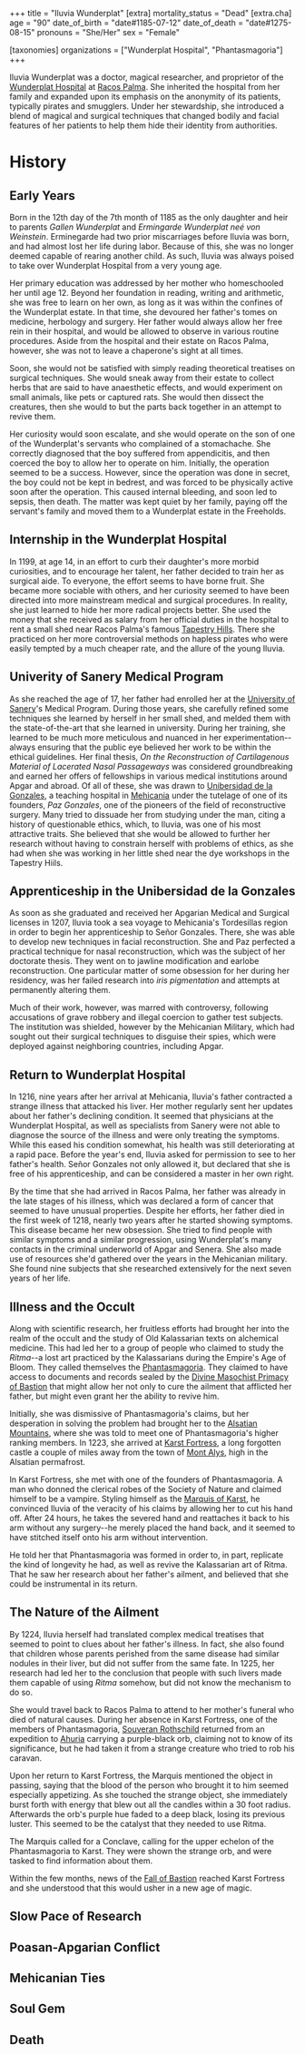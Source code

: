 +++
title = "Iluvia Wunderplat"
[extra]
mortality_status = "Dead"
[extra.cha]
age = "90"
date_of_birth = "date#1185-07-12"
date_of_death = "date#1275-08-15"
pronouns = "She/Her"
sex = "Female"

[taxonomies]
organizations = ["Wunderplat Hospital", "Phantasmagoria"]
+++

Iluvia Wunderplat was a doctor, magical researcher, and proprietor of the [Wunderplat Hospital](@/organizations/wunderplat-hospital.md) at [Racos Palma](@/locations/racos-palma.md). She inherited the hospital from her family and expanded upon its emphasis on the anonymity of its patients, typically pirates and smugglers. Under her stewardship, she introduced a blend of magical and surgical techniques that changed bodily and facial features of her patients to help them hide their identity from authorities.

# History

## Early Years

Born in the 12th day of the 7th month of 1185 as the only daughter and heir to parents *Gallen Wunderplat* and *Ermingarde Wunderplat neé von Weinstein*. Erminegarde had two prior miscarriages before Iluvia was born, and had almost lost her life during labor. Because of this, she was no longer deemed capable of rearing another child. As such, Iluvia was always poised to take over Wunderplat Hospital from a very young age.

Her primary education was addressed by her mother who homeschooled her until age 12. Beyond her foundation in reading, writing and arithmetic, she was free to learn on her own, as long as it was within the confines of the Wunderplat estate. In that time, she devoured her father's tomes on medicine, herbology and surgery. Her father would always allow her free rein in their hospital, and would be allowed to observe in various routine procedures. Aside from the hospital and their estate on Racos Palma, however, she was not to leave a chaperone's sight at all times.
 
Soon, she would not be satisfied with simply reading theoretical treatises on surgical techniques. She would sneak away from their estate to collect herbs that are said to have anaesthetic effects, and would experiment on small animals, like pets or captured rats. She would then dissect the creatures, then she would to but the parts back together in an attempt to revive them. 

Her curiosity would soon escalate, and she would operate on the son of one of the Wunderplat's servants who complained of a stomachache. She correctly diagnosed that the boy suffered from appendicitis, and then coerced the boy to allow her to operate on him. Initially, the operation seemed to be a success. However, since the operation was done in secret, the boy could not be kept in bedrest, and was forced to be physically active soon after the operation. This caused internal bleeding, and soon led to sepsis, then death. The matter was kept quiet by her family, paying off the servant's family and moved them to a Wunderplat estate in the Freeholds.

## Internship in the Wunderplat Hospital

In 1199, at age 14, in an effort to curb their daughter's more morbid curiosities, and to encourage her talent, her father decided to train her as surgical aide. To everyone, the effort seems to have borne fruit. She became more sociable with others, and her curiosity seemed to have been directed into more mainstream medical and surgical procedures. In reality, she just learned to hide her more radical projects better. She used the money that she received as salary from her official duties in the hospital to rent a small shed near Racos Palma's famous [Tapestry Hills](@/locations/racos-palma.md#tapestry-hills). There she practiced on her more controversial methods on hapless pirates who were easily tempted by a much cheaper rate, and the allure of the young Iluvia.

## Univerity of Sanery Medical Program

As she reached the age of 17, her father had enrolled her at the [University of Sanery](@/organizations/university-of-sanery.md)'s Medical Program. During those years, she carefully refined some techniques she learned by herself in her small shed, and melded them with the state-of-the-art that she learned in university. During her training, she learned to be much more meticulous and nuanced in her experimentation--always ensuring that the public eye believed her work to be within the ethical guidelines. Her final thesis, *On the Reconstruction of Cartilagenous Material of Lacerated Nasal Passageways* was considered groundbreaking and earned her offers of fellowships in various medical institutions around Apgar and abroad. Of all of these, she was drawn to [Unibersidad de la Gonzales](@/organizations/unibersidad-de-la-gonzales.md), a teaching hospital in [Mehicania](@/locations/mehicania.md) under the tutelage of one of its founders, *Paz Gonzales*, one of the pioneers of the field of reconstructive surgery. Many tried to dissuade her from studying under the man, citing a history of questionable ethics, which, to Iluvia, was one of his most attractive traits. She believed that she would be allowed to further her research without having to constrain herself with problems of ethics, as she had when she was working in her little shed near the dye workshops in the Tapestry Hiils.

## Apprenticeship in the Unibersidad de la Gonzales

As soon as she graduated and received her Apgarian Medical and Surgical licenses in 1207, Iluvia took a sea voyage to Mehicania's Tordesillas region in order to begin her apprenticeship to Señor Gonzales. There, she was able to develop new techniques in facial reconstruction. She and Paz perfected a practical technique for nasal reconstruction, which was the subject of her doctorate thesis. They went on to jawline modification and earlobe reconstruction.  One particular matter of some obsession for her during her residency, was her failed research into *iris pigmentation* and attempts at permanently altering them.

Much of their work, however, was marred with controversy, following accusations of grave robbery and illegal coercion to gather test subjects. The institution was shielded, however by the Mehicanian Military, which had sought out their surgical techniques to disguise their spies, which were deployed against neighboring countries, including Apgar.

## Return to Wunderplat Hospital

In 1216, nine years after her arrival at Mehicania, Iluvia's father contracted a strange illness that attacked his liver. Her mother regularly sent her updates about her father's declining condition. It seemed that physicians at the Wunderplat Hospital, as well as specialists from Sanery were not able to diagnose the source of the illness and were only treating the symptoms. While this eased his condition somewhat, his health was still deteriorating at a rapid pace. Before the year's end, Iluvia asked for permission to see to her father's health. Señor Gonzales not only allowed it, but declared that she is free of his apprenticeship, and can be considered a master in her own right.

By the time that she had arrived in Racos Palma, her father was already in the late stages of his illness, which was declared a form of cancer that seemed to have unusual properties. Despite her efforts, her father died in the first week of 1218, nearly two years after he started showing symptoms. This disease became her new obsession. She tried to find people with similar symptoms and a similar progression, using Wunderplat's many contacts in the criminal underworld of Apgar and Senera. She also made use of resources she'd gathered over the years in the Mehicanian military. She found nine subjects that she researched extensively for the next seven years of her life.

## Illness and the Occult

Along with scientific research, her fruitless efforts had brought her into the realm of the occult and the study of Old Kalassarian texts on alchemical medicine. This had led her to a group of people who claimed to study the *Ritma*--a lost art practiced by the Kalassarians during the Empire's Age of Bloom. They called themselves the [Phantasmagoria](@/organizations/phantasmagoria.md). They claimed to have access to documents and records sealed by the [Divine Masochist Primacy of Bastion](@/religions/divine-masochism/orthodox/primacy.md) that might allow her not only to cure the ailment that afflicted her father, but might even grant her the ability to revive him.

Initially, she was dismissive of Phantasmagoria's claims, but her desperation in solving the problem had brought her to the [Alsatian Mountains](@/locations/alsatian-mountains.md), where she was told to meet one of Phantasmagoria's higher ranking members. In 1223, she arrived at [Karst Fortress](@/locations/karst-fortress.md), a long forgotten castle a couple of miles away from the town of [Mont Alys](@/locations/mont-alys.md), high in the Alsatian permafrost.

In Karst Fortress, she met with one of the founders of Phantasmagoria. A man who donned the clerical robes of the Society of Nature and claimed himself to be a vampire. Styling himself as the [Marquis of Karst](@/locations/marquis-of-karst.md), he convinced Iluvia of the veracity of his claims by allowing her to cut his hand off. After 24 hours, he takes the severed hand and reattaches it back to his arm without any surgery--he merely placed the hand back, and it seemed to have stitched itself onto his arm without intervention.

He told her that Phantasmagoria was formed in order to, in part, replicate the kind of longevity he had, as well as revive the Kalassarian art of Ritma. That he saw her research about her father's ailment, and believed that she could be instrumental in its return.

## The Nature of the Ailment

By 1224, Iluvia herself had translated complex medical treatises that seemed to point to clues about her father's illness. In fact, she also found that children whose parents perished from the same disease had similar nodules in their liver, but did not suffer from the same fate. In 1225, her research had led her to the conclusion that people with such livers made them capable of using *Ritma* somehow, but did not know the mechanism to do so. 

She would travel back to Racos Palma to attend to her mother's funeral who died of natural causes. During her absence in Karst Fortress, one of the members of Phantasmagoria, [Souveran Rothschild](@/characters/souveran-rothchild.md) returned from an expedition to [Ahuria](@/locations/ahuria.md) carrying a purple-black orb, claiming not to know of its significance, but he had taken it from a strange creature who tried to rob his caravan.

Upon her return to Karst Fortress, the Marquis mentioned the object in passing, saying that the blood of the person who brought it to him seemed especially appetizing. As she touched the strange object, she immediately burst forth with energy that blew out all the candles within a 30 foot radius. Afterwards the orb's purple hue faded to a deep black, losing its previous luster. This seemed to be the catalyst that they needed to use Ritma. 

The Marquis called for a Conclave, calling for the upper echelon of the Phantasmagoria to Karst. They were shown the strange orb, and were tasked to find information about them.

Within the few months, news of the [Fall of Bastion](@/events/fall-of-bastion.md) reached Karst Fortress and she understood that this would usher in a new age of magic.

## Slow Pace of Research

## Poasan-Apgarian Conflict

## Mehicanian Ties

## Soul Gem

## Death